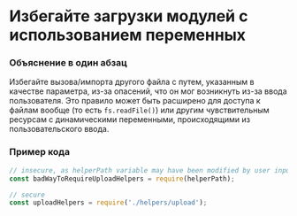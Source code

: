# Избегайте загрузки модулей с использованием переменных

### Объяснение в один абзац

Избегайте вызова/импорта другого файла с путем, указанным в качестве параметра, из-за опасений, что он мог возникнуть из-за ввода пользователя. Это правило может быть расширено для доступа к файлам вообще (то есть `fs.readFile()`) или другим чувствительным ресурсам с динамическими переменными, происходящими из пользовательского ввода.

### Пример кода

```javascript
// insecure, as helperPath variable may have been modified by user input
const badWayToRequireUploadHelpers = require(helperPath);

// secure
const uploadHelpers = require('./helpers/upload');
```
